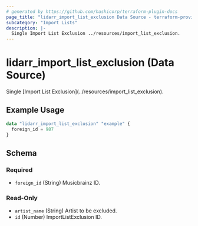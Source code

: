 ```yaml
---
# generated by https://github.com/hashicorp/terraform-plugin-docs
page_title: "lidarr_import_list_exclusion Data Source - terraform-provider-lidarr"
subcategory: "Import Lists"
description: |-
  Single Import List Exclusion ../resources/import_list_exclusion.
---
```


# lidarr_import_list_exclusion (Data Source)

<!-- subcategory:Import Lists -->Single [Import List Exclusion](../resources/import_list_exclusion).

## Example Usage

```terraform
data "lidarr_import_list_exclusion" "example" {
  foreign_id = 987
}
```

<!-- schema generated by tfplugindocs -->
## Schema

### Required

- `foreign_id` (String) Musicbrainz ID.

### Read-Only

- `artist_name` (String) Artist to be excluded.
- `id` (Number) ImportListExclusion ID.


